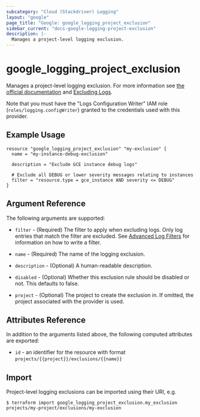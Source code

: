 ```yaml
---
subcategory: "Cloud (Stackdriver) Logging"
layout: "google"
page_title: "Google: google_logging_project_exclusion"
sidebar_current: "docs-google-logging-project-exclusion"
description: |-
  Manages a project-level logging exclusion.
---
```


# google\_logging\_project\_exclusion

Manages a project-level logging exclusion. For more information see
[the official documentation](https://cloud.google.com/logging/docs/) and
[Excluding Logs](https://cloud.google.com/logging/docs/exclusions).

Note that you must have the "Logs Configuration Writer" IAM role (`roles/logging.configWriter`)
granted to the credentials used with this provider.

## Example Usage

```hcl
resource "google_logging_project_exclusion" "my-exclusion" {
  name = "my-instance-debug-exclusion"

  description = "Exclude GCE instance debug logs"

  # Exclude all DEBUG or lower severity messages relating to instances
  filter = "resource.type = gce_instance AND severity <= DEBUG"
}
```

## Argument Reference

The following arguments are supported:

* `filter` - (Required) The filter to apply when excluding logs. Only log entries that match the filter are excluded.
    See [Advanced Log Filters](https://cloud.google.com/logging/docs/view/advanced-filters) for information on how to
    write a filter.

* `name` - (Required) The name of the logging exclusion.

* `description` - (Optional) A human-readable description.

* `disabled` - (Optional) Whether this exclusion rule should be disabled or not. This defaults to
    false.

* `project` - (Optional) The project to create the exclusion in. If omitted, the project associated with the provider is
    used.

## Attributes Reference

In addition to the arguments listed above, the following computed attributes are exported:

* `id` - an identifier for the resource with format `projects/{{project}}/exclusions/{{name}}`

## Import

Project-level logging exclusions can be imported using their URI, e.g.

```
$ terraform import google_logging_project_exclusion.my_exclusion projects/my-project/exclusions/my-exclusion
```
